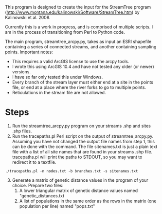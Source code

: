 This program is designed to create the input for the StreamTree program (http://www.montana.edu/kalinowski/Software/StreamTree.htm) by Kalinowski et al. 2008.

Currently this is a work in progress, and is comprised of multiple scripts.  I am in the process of transitioning from Perl to Python code.

The main program, streamtree_arcpy.py, takes as input an ESRI shapefile containing a series of connected streams, and another containing sampling points.
Important notes:
* This requires a valid ArcGIS license to use the arcpy tools.  
* I wrote this using ArcGIS 10.4 and have not tested any older (or newer) versions.
* I have so far only tested this under Windows.
* Every branch of the stream layer must either end at a site in the points file, or end at a place where the river forks to go to multiple points.
* Reticulations in the stream file are not allowed.

# Steps
1. Run the streamtree_arcpy.py program on your streams .shp and sites .shp files.
2. Run the tracepaths.pl Perl script on the output of streamtree_arcpy.py.  Assuming you have not changed the output file names from step 1, this can be done with the command.  The file sitenames.txt is just a plain text file with a list of all site names that are found in your streams .shp file.  tracepaths.pl will print the paths to STDOUT, so you may want to redirect it to a textfile.
```
./tracepaths.pl -n nodes.txt -b branches.txt -s sitenames.txt
```
3. Generate a matrix of genetic distance values in the program of your choice.  Prepare two files:
    1. A lower triangular matrix of genetic distance values named "genetic_distances.txt
    2. A list of populations in the same order as the rows in the matrix (one population per line) named "pops.txt"
